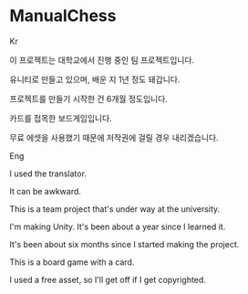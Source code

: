 # ManualChess

Kr

이 프로젝트는 대학교에서 진행 중인 팀 프로젝트입니다.

유니티로 만들고 있으며, 배운 지 1년 정도 돼갑니다.

프로젝트를 만들기 시작한 건 6개월 정도입니다.

카드를 접목한 보드게임입니다.

무료 에셋을 사용했기 때문에 저작권에 걸릴 경우 내리겠습니다.



Eng

I used the translator.

It can be awkward.

This is a team project that's under way at the university.

I'm making Unity. It's been about a year since I learned it.

It's been about six months since I started making the project.

This is a board game with a card.

I used a free asset, so I'll get off if I get copyrighted.
